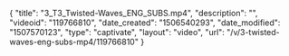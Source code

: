 {
    "title": "3_T3_Twisted-Waves_ENG_SUBS.mp4",
    "description": "",
    "videoid": "119766810",
    "date_created": "1506540293",
    "date_modified": "1507570123",
    "type": "captivate",
    "layout": "video",
    "url": "\/v\/3-twisted-waves-eng-subs-mp4\/119766810"
}